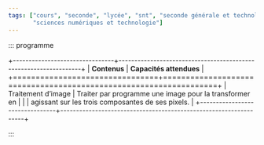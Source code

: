 ```yaml
---
tags: ["cours", "seconde", "lycée", "snt", "seconde générale et technologique",
       "sciences numériques et technologie"]
---
```


::: programme

+--------------------------------+------------------------------------------------------------------+
|          **Contenus**          |                     **Capacités attendues**                      |
+================================+==================================================================+
| Traitement d’image             | Traiter par programme une image pour la transformer en           |
|                                | agissant sur les trois composantes de ses pixels.                |
+--------------------------------+------------------------------------------------------------------+

:::